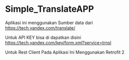 # Simple_TranslateAPP
Aplikasi ini menggunakan Sumber data dari https://tech.yandex.com/translate/

Untuk API KEY bisa di dapatkan disini https://tech.yandex.com/key/form.xml?service=trnsl

Untuk Rest Client Pada Aplikasi Ini Menggunakan Retrofit 2
